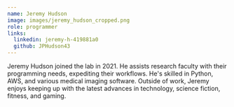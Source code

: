 ```yaml
---
name: Jeremy Hudson
image: images/jeremy_hudson_cropped.png
role: programmer
links:
  linkedin: jeremy-h-419881a0
  github: JPHudson43
---
```


Jeremy Hudson joined the lab in 2021. He assists research faculty with their programming needs, expediting their workflows. He's skilled in Python, AWS, and various medical imaging software. Outside of work, Jeremy enjoys keeping up with the latest advances in technology, science fiction, fitness, and gaming.
